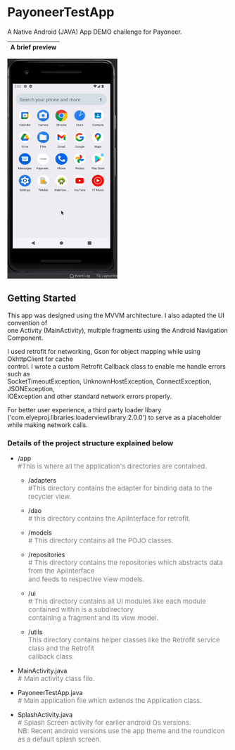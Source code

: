 # PayoneerTestApp

A Native Android (JAVA) App DEMO challenge for Payoneer.

|  A brief preview          |  
:-------------------------:|
<img src="https://github.com/nzeakokosi7/payoneer_test_app/blob/master/app/src/main/res/assets/demo.gif" width="250" height="500" />

## Getting Started
This app was designed using the MVVM architecture.
I also adapted the UI convention of <br/> one Activity (MainActivity), multiple fragments using the Android Navigation Component.

I used retrofit for networking, Gson for object mapping while using OkhttpClient for cache  <br/>  control. I wrote a custom Retrofit Callback class to enable me handle errors such as  <br/>  SocketTimeoutException, UnknownHostException, ConnectException, JSONException,  <br/>  IOException and other standard network errors properly.

For better user experience, a third party loader libary <br/> ('com.elyeproj.libraries:loaderviewlibrary:2.0.0') to serve as a placeholder while making network calls.

### Details of the project structure explained below

- /app <br/>
  <span style="font-size:15px; color:grey"> #This is where all the application's directories are contained. </span>
    - /adapters
      <br/> <span style="font-size:15px; color:grey"> #This directory contains the adapter for binding data to the recycler view. </span>

    - /dao <br/>
      <span style="font-size:15px; color:grey">  # this directory contains the ApiInterface for retrofit. </span>

    - /models
      <br/> <span style="font-size:15px; color:grey"> # This directory contains all the POJO classes.</span>

    - /repositories <br/>
      <span style="font-size:15px; color:grey"> # This directory contains the repositories which abstracts data from the ApiInterface <br/> and feeds to respective view models.

    - /ui
      <br/> <span style="font-size:15px; color:grey"> # This directory contains all UI modules like each module contained within is a subdirectory <br/> containing a fragment and its view model.
      </span>

    - /utils
      <br/> <span style="font-size:15px; color:grey"> This directory contains helper classes like the Retrofit service class and the Retrofit <br/> callback class. </span>



- MainActivity.java <br/>
  <span style="font-size:15px; color:grey"># Main activity class file.

- PayoneerTestApp.java <br/>
  <span style="font-size:15px; color:grey"># Main application file which extends the Application class.

- SplashActivity.java <br/>
  <span style="font-size:15px; color:grey"># Splash Screen activity for earlier android Os versions. <br/>NB: Recent android versions use the app theme and the roundIcon as a default splash screen.